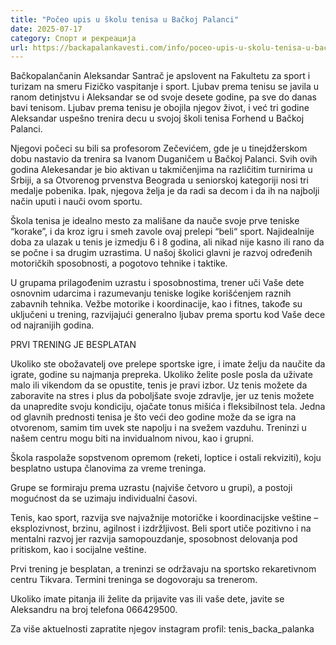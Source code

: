 ```yaml
---
title: "Počeo upis u školu tenisa u Bačkoj Palanci"
date: 2025-07-17
category: Спорт и рекреација
url: https://backapalankavesti.com/info/poceo-upis-u-skolu-tenisa-u-backoj-palanci/
---
```


Bačkopalančanin Aleksandar Santrač je apslovent na Fakultetu za sport i turizam na smeru Fizičko vaspitanje i sport. Ljubav prema tenisu se javila u ranom detinjstvu i Aleksandar se od svoje desete godine, pa sve do danas bavi tenisom. Ljubav prema tenisu je obojila njegov život, i već tri godine Aleksandar uspešno trenira decu u svojoj školi tenisa Forhend u Bačkoj Palanci.

Njegovi počeci su bili sa profesorom Zečevićem, gde je u tinejdžerskom dobu nastavio da trenira sa Ivanom Duganičem u Bačkoj Palanci. Svih ovih godina Alekesandar je bio aktivan u takmičenjima na različitim turnirima u Srbiji, a sa Otvorenog prvenstva Beograda u seniorskoj kategoriji nosi tri medalje pobenika. Ipak, njegova želja je da radi sa decom i da ih na najbolji način uputi i nauči ovom sportu.

Škola tenisa je idealno mesto za mališane da nauče svoje prve teniske “korake”, i da kroz igru i smeh zavole ovaj prelepi “beli“ sport. Najidealnije doba za ulazak u tenis je izmedju 6 i 8 godina, ali nikad nije kasno ili rano da se počne i sa drugim uzrastima. U našoj školici glavni je razvoj određenih motoričkih sposobnosti, a pogotovo tehnike i taktike.

U grupama prilagođenim uzrastu i sposobnostima, trener uči Vaše dete osnovnim udarcima i razumevanju teniske logike korišćenjem raznih zabavnih tehnika. Vežbe motorike i koordinacije, kao i fitnes, takođe su uključeni u trening, razvijajući generalno ljubav prema sportu kod Vaše dece od najranijih godina.

PRVI TRENING JE BESPLATAN

Ukoliko ste obožavatelj ove prelepe sportske igre, i imate želju da naučite da igrate, godine su najmanja prepreka. Ukoliko želite posle posla da uživate malo ili vikendom da se opustite, tenis je pravi izbor. Uz tenis možete da zaboravite na stres i plus da poboljšate svoje zdravlje, jer uz tenis možete da unapredite svoju kondiciju, ojačate tonus mišića i fleksibilnost tela. Jedna od glavnih prednosti tenisa je što veći deo godine može da se igra na otvorenom, samim tim uvek ste napolju i na svežem vazduhu. Treninzi u našem centru mogu biti na invidualnom nivou, kao i grupni.

Škola raspolaže sopstvenom opremom (reketi, loptice i ostali rekviziti), koju besplatno ustupa članovima za vreme treninga.

Grupe se formiraju prema uzrastu (najviše četvoro u grupi), a postoji mogućnost da se uzimaju individualni časovi.

Tenis, kao sport, razvija sve najvažnije motoričke i koordinacijske veštine – eksplozivnost, brzinu, agilnost i izdržljivost. Beli sport utiče pozitivno i na mentalni razvoj jer razvija samopouzdanje, sposobnost delovanja pod pritiskom, kao i socijalne veštine.

Prvi trening je besplatan, a treninzi se održavaju na sportsko rekaretivnom centru Tikvara. Termini treninga se dogovoraju sa trenerom.

Ukoliko imate pitanja ili želite da prijavite vas ili vaše dete, javite se Aleksandru na broj telefona 066429500.

Za više aktuelnosti zapratite njegov instagram profil: tenis_backa_palanka
